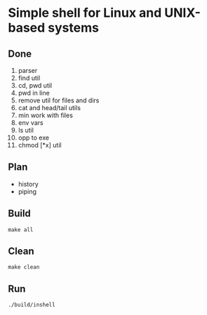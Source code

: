 # Simple shell for Linux and UNIX-based systems

## Done ##
1. parser
2. find util
3. cd, pwd util
4. pwd in line
5. remove util for files and dirs
6. cat and head/tail utils
7. min work with files
8. env vars
9. ls util
10. opp to exe
11. chmod [*x] util

## Plan ##
* history
* piping

## Build ##
```shell
make all
```
## Clean ##
```shell
make clean
```

## Run ## 
```shell
./build/inshell
```
